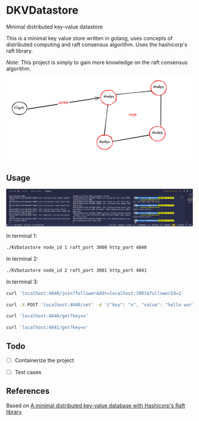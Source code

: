 # DKVDatastore
Minimal distributed key-value datastore

This is a minimal key value store written in golang, uses concepts of distributed computing and raft consensus algorithm. Uses the hashicorp's raft library. 

*Note*: This project is simply to gain more knowledge on the raft consensus algorithm. 

![explanation](exp.png)


## Usage
![demo](sample.png)

In terminal 1:
```bash
./KVDatastore node_id 1 raft_port 3000 http_port 4040
```


In terminal 2:
```bash
./KVDatastore node_id 2 raft_port 3001 http_port 4041  
```


In terminal 3:
```bash
curl 'localhost:4040/join?followerAddr=localhost:3001&followerId=2'
```

```bash
curl -X POST 'localhost:4040/set' -d '{"key": "x", "value": "hello world!"}' -H 'content-type: application/json'
```

```bash
curl 'localhost:4040/get?key=x'
```

```bash
curl 'localhost:4041/get?key=x'
```


## Todo
- [ ] Containerize the project
- [ ] Test cases


## References
Based on [A minimal distributed key-value database with Hashicorp's Raft library](https://notes.eatonphil.com/minimal-key-value-store-with-hashicorp-raft.html)